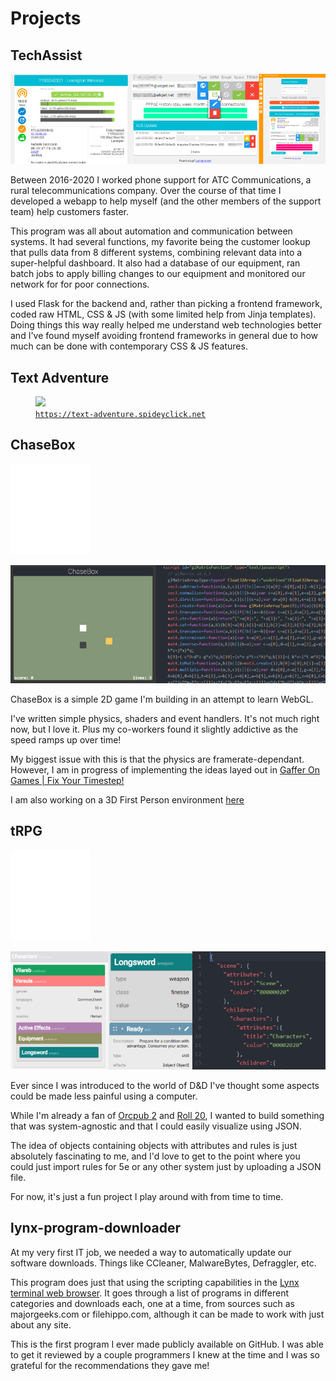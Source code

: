 <style>
@media only screen and (min-width: 768px) {
	figure[tabindex="0"] img {
		cursor: pointer;
	}
	figure[tabindex="0"]:focus {
		overflow: visible;
	}
	figure[tabindex="0"]:focus img {
		max-width: 90vw;
		max-height: 90vh;
		position: fixed;
		left: 5vw;
		top: 5vh;
	}
}
</style>
# Projects

## TechAssist

![[TechAssist Demo](https://youtu.be/lA1jKo--nU8)](img/techassist.png)

Between 2016-2020 I worked phone support for ATC Communications, a rural telecommunications company. Over the course of that time I developed a webapp to help myself (and the other members of the support team) help customers faster.

This program was all about automation and communication between systems. It had several functions, my favorite being the customer lookup that pulls data from 8 different systems, combining relevant data into a super-helpful dashboard. It also had a database of our equipment, ran batch jobs to apply billing changes to our equipment and monitored our network for for poor connections.

I used Flask for the backend and, rather than picking a frontend framework, coded raw HTML, CSS & JS (with some limited help from Jinja templates). Doing things this way really helped me understand web technologies better and I've found myself avoiding frontend frameworks in general due to how much can be done with contemporary CSS & JS features.

[](img/ChaseBox.html)

## Text Adventure

<!-- TODO -->



<figure tabindex=0>
	<picture>
	  <!-- User prefers light mode: -->
	  <source srcset="img/text-adventure-light.png" media="(prefers-color-scheme: light)"/>
	  <!-- User prefers dark mode: -->
	  <source srcset="img/text-adventure-dark.png"  media="(prefers-color-scheme: dark)"/>
	  <!-- User has no color preference: -->
	  <img src="light.png"/>
	</picture>
	<figcaption aria-hidden="true"><a href="https://text-adventure.spideyclick.net"><code>https://text-adventure.spideyclick.net</code></a></figcaption>
</figure>

## ChaseBox

![](img/webgl.svg)

![ChaseBox](img/chasebox.png)

ChaseBox is a simple 2D game I'm building in an attempt to learn WebGL.

I've written simple physics, shaders and event handlers. It's not much right now, but I love it. Plus my co-workers found it slightly addictive as the speed ramps up over time!

My biggest issue with this is that the physics are framerate-dependant. However, I am in progress of implementing the ideas layed out in [Gaffer On Games | Fix Your Timestep!](https://web.archive.org/web/20190403012130/https://gafferongames.com/post/fix_your_timestep/)

I am also working on a 3D First Person environment
[here](img/3D.html)

[](https://gitlab.com/spideyclick/tabletop-rpg-creator/)

## tRPG

![](img/flask.svg)

![Tabletop RPG Runner](img/trpg.png)

Ever since I was introduced to the world of D&D I've thought some aspects could be made less painful using a computer.

While I'm already a fan of [Orcpub 2](https://orcpub2.com/) and [Roll 20](https://roll20.net/), I wanted to build something that was system-agnostic and that I could easily visualize using JSON.

The idea of objects containing objects with attributes and rules is just absolutely fascinating to me, and I'd love to get to the point where you could just import rules for 5e or any other system just by uploading a JSON file.

For now, it's just a fun project I play around with from time to time.

[](https://github.com/spideyclick/Lynx-Program-Downloader)


## lynx-program-downloader

At my very first IT job, we needed a way to automatically update our software downloads. Things like CCleaner, MalwareBytes, Defraggler, etc.

This program does just that using the scripting capabilities in the
[Lynx terminal web browser](http://lynx.browser.org/).
It goes through a list of programs in different categories and downloads
each, one at a time, from sources such as majorgeeks.com or
filehippo.com, although it can be made to work with just about any site.

This is the first program I ever made publicly available on GitHub. I was able to get it reviewed by a couple programmers I knew at the time and I was so grateful for the recommendations they gave me!

